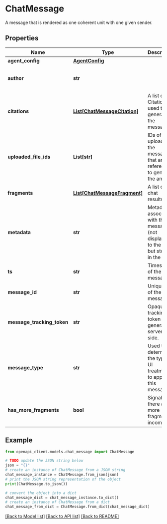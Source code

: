 # ChatMessage

A message that is rendered as one coherent unit with one given sender.

## Properties

Name | Type | Description | Notes
------------ | ------------- | ------------- | -------------
**agent_config** | [**AgentConfig**](AgentConfig.md) |  | [optional] 
**author** | **str** |  | [optional] [default to 'USER']
**citations** | [**List[ChatMessageCitation]**](ChatMessageCitation.md) | A list of Citations used to generate the message. | [optional] 
**uploaded_file_ids** | **List[str]** | IDs of files uploaded in the message that are referenced to generate the answer. | [optional] 
**fragments** | [**List[ChatMessageFragment]**](ChatMessageFragment.md) | A list of chat results. | [optional] 
**metadata** | **str** | Metadata associated with the message (not displayed to the user but stored in the app). | [optional] 
**ts** | **str** | Timestamp of the message. | [optional] 
**message_id** | **str** | Unique ID of the message. | [optional] 
**message_tracking_token** | **str** | Opaque tracking token generated server-side. | [optional] 
**message_type** | **str** | Used to determine the type of UI treatment to apply to this message. | [optional] 
**has_more_fragments** | **bool** | Signals there are more fragments incoming. | [optional] 

## Example

```python
from openapi_client.models.chat_message import ChatMessage

# TODO update the JSON string below
json = "{}"
# create an instance of ChatMessage from a JSON string
chat_message_instance = ChatMessage.from_json(json)
# print the JSON string representation of the object
print(ChatMessage.to_json())

# convert the object into a dict
chat_message_dict = chat_message_instance.to_dict()
# create an instance of ChatMessage from a dict
chat_message_from_dict = ChatMessage.from_dict(chat_message_dict)
```
[[Back to Model list]](../README.md#documentation-for-models) [[Back to API list]](../README.md#documentation-for-api-endpoints) [[Back to README]](../README.md)


